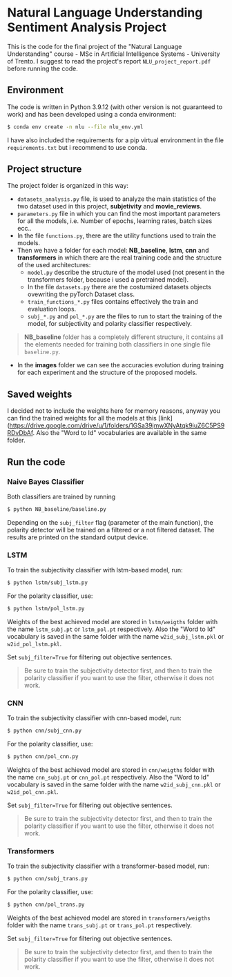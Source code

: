 # Natural Language Understanding Sentiment Analysis Project
This is the code for the final project of the "Natural Language Understanding" course - MSc in Artificial Intelligence Systems - University of Trento.
I suggest to read the project's report `NLU_project_report.pdf` before running the code.

## Environment
The code is written in Python 3.9.12 (with other version is not guaranteed to work) and has been developed using a conda environment:

```bash
$ conda env create -n nlu --file nlu_env.yml
```

I have also included the requirements for a pip virtual environment in the file `requirements.txt` but i recommend to use conda.

## Project structure
The project folder is organized in this way:
* `datasets_analysis.py` file, is used to analyze the main statistics of the two dataset used in this project, **subjetivity** and **movie_reviews**.
* `parameters.py` file in which you can find the most important parameters for all the models, i.e. Number of epochs, learning rates, batch sizes ecc..
* In the file `functions.py`, there are the utility functions used to train the models.
* Then we have a folder for each model: **NB_baseline**, **lstm**, **cnn** and **transformers** in which there are the real training code and the structure of the used architectures:
    * `model.py` describe the structure of the model used (not present in the transformers folder, because i used a pretrained model).
    * In the file `datasets.py` there are the costumized datasets objects ovewriting the pyTorch Dataset class.
    * `train_functions_*.py` files contains effectively the train and evaluation loops.
    * `subj_*.py` and `pol_*.py` are the files to run to start the training of the model, for subjectivity and polarity classifier respectively.
>**NB_baseline** folder has a completely different structure, it contains all the elements needed for training both classifiers in one single file `baseline.py`.
* In the **images** folder we can see the accuracies evolution during training for each experiment and the structure of the proposed models.


## Saved weights
I decided not to include the weights here for memory reasons, anyway you can find the trained weights for all the models at this [link](https://drive.google.com/drive/u/1/folders/1GSa39jmwXNyAtqk9iuZ6C5PS9RDvDbAf.
Also the "Word to Id" vocabularies are available in the same folder.


## Run the code

### Naive Bayes Classifier 

Both classifiers are trained by running 
```bash
$ python NB_baseline/baseline.py
```
Depending on the `subj_filter` flag (parameter of the main function), the polarity detector will be trained on a filtered or a not filtered dataset.
The results are printed on the standard output device.

### LSTM

To train the subjectivity classifier with lstm-based model, run:
```bash
$ python lstm/subj_lstm.py
```
For the polarity classifier, use:
```bash
$ python lstm/pol_lstm.py
```
Weights of the best achieved model are stored in `lstm/weigths` folder with the name `lstm_subj.pt` or `lstm_pol.pt` respectively. Also the "Word to Id" vocabulary is saved in the same folder with the name `w2id_subj_lstm.pkl` or `w2id_pol_lstm.pkl`. 

Set `subj_filter=True` for filtering out objective sentences.

>Be sure to train the subjectivity detector first, and then to train the polarity classifier if you want to use the filter, otherwise it does not work.

### CNN

To train the subjectivity classifier with cnn-based model, run:
```bash
$ python cnn/subj_cnn.py
```
For the polarity classifier, use:
```bash
$ python cnn/pol_cnn.py
```
Weights of the best achieved model are stored in `cnn/weigths` folder with the name `cnn_subj.pt` or `cnn_pol.pt` respectively. Also the "Word to Id" vocabulary is saved in the same folder with the name `w2id_subj_cnn.pkl` or `w2id_pol_cnn.pkl`. 

Set `subj_filter=True` for filtering out objective sentences.


>Be sure to train the subjectivity detector first, and then to train the polarity classifier if you want to use the filter, otherwise it does not work.

### Transformers

To train the subjectivity classifier with a transformer-based model, run:
```bash
$ python cnn/subj_trans.py
```
For the polarity classifier, use:
```bash
$ python cnn/pol_trans.py
```
Weights of the best achieved model are stored in `transformers/weigths` folder with the name `trans_subj.pt` or `trans_pol.pt` respectively. 

Set `subj_filter=True` for filtering out objective sentences.

>Be sure to train the subjectivity detector first, and then to train the polarity classifier if you want to use the filter, otherwise it does not work.
